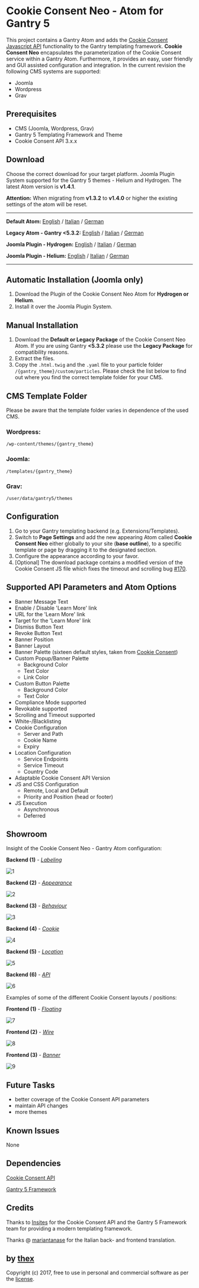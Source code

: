 # Cookie Consent Neo - Atom for Gantry 5
This project contains a Gantry Atom and adds the [Cookie Consent Javascript API](https://github.com/insites/cookieconsent) functionality to the Gantry templating framework. **Cookie Consent Neo** encapsulates the parameterization of the Cookie Consent service within a Gantry Atom. Furthermore, it provides an easy, user friendly and GUI assisted configuration and integration. In the current revision the following CMS systems are supported:
* Joomla
* Wordpress
* Grav

## Prerequisites
* CMS (Joomla, Wordpress, Grav)
* Gantry 5 Templating Framework and Theme
* Cookie Consent API 3.x.x

## Download
Choose the correct download for your target platform. Joomla Plugin System supported for the Gantry 5 themes - Helium and Hydrogen. The latest Atom version is **v1.4.1**.

**Attention:** When migrating from **v1.3.2** to **v1.4.0** or higher the existing settings of the atom will be reset.
___
**Default Atom:**
[English](https://github.com/thexmanxyz/Cookie-Consent-Neo-Gantry/releases/download/v1.4.1/ccn.atom.only.EN.v1.4.1.zip) / [Italian](https://github.com/thexmanxyz/Cookie-Consent-Neo-Gantry/releases/download/v1.4.1/ccn.atom.only.IT.v1.4.1.zip) / [German](https://github.com/thexmanxyz/Cookie-Consent-Neo-Gantry/releases/download/v1.4.1/ccn.atom.only.DE.v1.4.1.zip)

**Legacy Atom - Gantry <5.3.2:**
[English](https://github.com/thexmanxyz/Cookie-Consent-Neo-Gantry/releases/download/v1.4.1/ccn.atom.only.legacy.EN.v1.4.1.zip) / [Italian](https://github.com/thexmanxyz/Cookie-Consent-Neo-Gantry/releases/download/v1.4.1/ccn.atom.only.legacy.IT.v1.4.1.zip) / [German](https://github.com/thexmanxyz/Cookie-Consent-Neo-Gantry/releases/download/v1.4.1/ccn.atom.only.legacy.DE.v1.4.1.zip)

**Joomla Plugin - Hydrogen:**
[English](https://github.com/thexmanxyz/Cookie-Consent-Neo-Gantry/releases/download/v1.4.1/ccn.j3.hydrogen.EN.v1.4.1.zip) / [Italian](https://github.com/thexmanxyz/Cookie-Consent-Neo-Gantry/releases/download/v1.4.1/ccn.j3.hydrogen.IT.v1.4.1.zip) / [German](https://github.com/thexmanxyz/Cookie-Consent-Neo-Gantry/releases/download/v1.4.1/ccn.j3.hydrogen.DE.v1.4.1.zip)

**Joomla Plugin - Helium:**
[English](https://github.com/thexmanxyz/Cookie-Consent-Neo-Gantry/releases/download/v1.4.1/ccn.j3.helium.EN.v1.4.1.zip) / [Italian](https://github.com/thexmanxyz/Cookie-Consent-Neo-Gantry/releases/download/v1.4.1/ccn.j3.helium.IT.v1.4.1.zip) / [German](https://github.com/thexmanxyz/Cookie-Consent-Neo-Gantry/releases/download/v1.4.1/ccn.j3.helium.DE.v1.4.1.zip)
___

## Automatic Installation (Joomla only)
1. Download the Plugin of the Cookie Consent Neo Atom for **Hydrogen or Helium**.
2. Install it over the Joomla Plugin System.

## Manual Installation
1. Download the **Default or Legacy Package** of the Cookie Consent Neo Atom. If you are using Gantry **<5.3.2** please use the **Legacy Package** for compatibility reasons.
2. Extract the files.
3. Copy the `.html.twig` and the `.yaml` file to your particle folder `/{gantry_theme}/custom/particles`. Please check the list below to find out where you find the correct template folder for your CMS.

## CMS Template Folder
Please be aware that the template folder varies in dependence of the used CMS.

### Wordpress:
`/wp-content/themes/{gantry_theme}`

### Joomla:
`/templates/{gantry_theme}`

### Grav:
`/user/data/gantry5/themes`

## Configuration
1. Go to your Gantry templating backend (e.g. Extensions/Templates).
2. Switch to **Page Settings** and add the new appearing Atom called **Cookie Consent Neo** either globally to your site (**base outline**), to a specific template or page by dragging it to the designated section.
3. Configure the appearance according to your favor.
4. [Optional] The download package contains a modified version of the Cookie Consent JS file which fixes the timeout and scrolling bug [#170](https://github.com/insites/cookieconsent/issues/170).

## Supported API Parameters and Atom Options
* Banner Message Text
* Enable / Disable 'Learn More' link
* URL for the 'Learn More' link
* Target for the 'Learn More' link
* Dismiss Button Text
* Revoke Button Text
* Banner Position
* Banner Layout
* Banner Palette (sixteen default styles, taken from [Cookie Consent](https://cookieconsent.insites.com/download/))
* Custom Popup/Banner Palette
  * Background Color
  * Text Color
  * Link Color
* Custom Button Palette
  * Background Color
  * Text Color
* Compliance Mode supported
* Revokable supported
* Scrolling and Timeout supported
* White-/Blacklisting
* Cookie Configuration
  * Server and Path
  * Cookie Name
  * Expiry
* Location Configuration
  * Service Endpoints
  * Service Timeout
  * Country Code
* Adaptable Cookie Consent API Version
* JS and CSS Configuration
  * Remote, Local and Default
  * Priority and Position (head or footer)
* JS Execution
  * Asynchronous
  * Deferred

## Showroom
Insight of the Cookie Consent Neo - Gantry Atom configuration:

**Backend (1)** - *[Labeling](/screenshots/backend_labeling.png)*

![1](/screenshots/backend_labeling.png)

**Backend (2)** - *[Appearance](/screenshots/backend_appearance.png)*

![2](/screenshots/backend_appearance.png)

**Backend (3)** - *[Behaviour](/screenshots/backend_behaviour.png)*

![3](/screenshots/backend_behaviour.png)

**Backend (4)** - *[Cookie](/screenshots/backend_cookie.png)*

![4](/screenshots/backend_cookie.png)

**Backend (5)** - *[Location](/screenshots/backend_location.png)*

![5](/screenshots/backend_location.png)

**Backend (6)** - *[API](/screenshots/backend_api.png)*

![6](/screenshots/backend_api.png)

Examples of some of the different Cookie Consent layouts / positions:

**Frontend (1)** - *[Floating](/screenshots/frontend_1.png)*

![7](/screenshots/frontend_1.png)

**Frontend (2)** - *[Wire](/screenshots/frontend_2.png)*

![8](/screenshots/frontend_2.png)

**Frontend (3)** - *[Banner](/screenshots/frontend_3.png)*

![9](/screenshots/frontend_3.png)

## Future Tasks
* better coverage of the Cookie Consent API parameters
* maintain API changes
* more themes

## Known Issues
None

## Dependencies
[Cookie Consent API](https://cookieconsent.insites.com/documentation/javascript-api/)

[Gantry 5 Framework](http://gantry.org/)

## Credits
Thanks to [Insites](https://insites.com/) for the Cookie Consent API and the Gantry 5 Framework team for providing a modern templating framework.

Thanks @ [mariantanase](https://github.com/mariantanase) for the Italian back- and frontend translation.

## by [thex](https://github.com/thexmanxyz)
Copyright (c) 2017, free to use in personal and commercial software as per the [license](/LICENSE.md).
